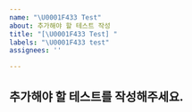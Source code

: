 ```yaml
---
name: "\U0001F433 Test"
about: 추가해야 할 테스트 작성
title: "[\U0001F433 Test] "
labels: "\U0001F433 test"
assignees: ''

---
```


## 추가해야 할 테스트를 작성해주세요.
